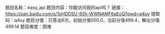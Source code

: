 题目名称：easy_api
题目内容：你能访问我的api吗？ 链接：https://pan.baidu.com/s/1oHDDSU-93h-WWNAMF6aEoQ?pwd=q4uy 提取码：q4uy
题目分值：已答出6次，初始分值500.0，当前分值499.4，解出分值499.14
题目难度：困难

